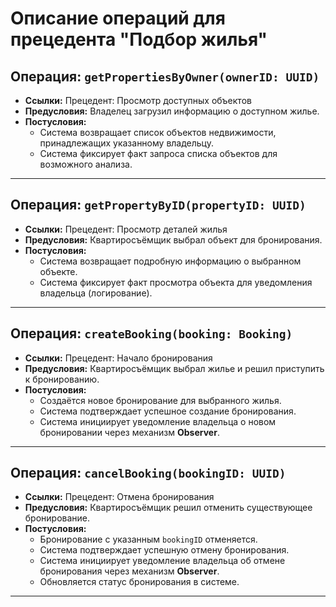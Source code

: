 # Описание операций для прецедента "Подбор жилья"

## Операция: `getPropertiesByOwner(ownerID: UUID)`

- **Ссылки:** Прецедент: Просмотр доступных объектов
- **Предусловия:** Владелец загрузил информацию о доступном жилье.
- **Постусловия:**
  - Система возвращает список объектов недвижимости, принадлежащих указанному владельцу.
  - Система фиксирует факт запроса списка объектов для возможного анализа.

---

## Операция: `getPropertyByID(propertyID: UUID)`

- **Ссылки:** Прецедент: Просмотр деталей жилья
- **Предусловия:** Квартиросъёмщик выбрал объект для бронирования.
- **Постусловия:**
  - Система возвращает подробную информацию о выбранном объекте.
  - Система фиксирует факт просмотра объекта для уведомления владельца (логирование).

---

## Операция: `createBooking(booking: Booking)`

- **Ссылки:** Прецедент: Начало бронирования
- **Предусловия:** Квартиросъёмщик выбрал жилье и решил приступить к бронированию.
- **Постусловия:**
  - Создаётся новое бронирование для выбранного жилья.
  - Система подтверждает успешное создание бронирования.
  - Система инициирует уведомление владельца о новом бронировании через механизм **Observer**.

---

## Операция: `cancelBooking(bookingID: UUID)`

- **Ссылки:** Прецедент: Отмена бронирования
- **Предусловия:** Квартиросъёмщик решил отменить существующее бронирование.
- **Постусловия:**
  - Бронирование с указанным `bookingID` отменяется.
  - Система подтверждает успешную отмену бронирования.
  - Система инициирует уведомление владельца об отмене бронирования через механизм **Observer**.
  - Обновляется статус бронирования в системе.

---
